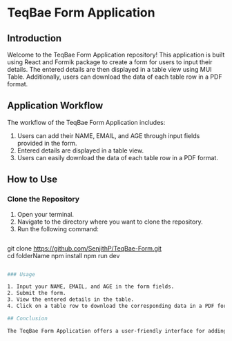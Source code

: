 # TeqBae Form Application

## Introduction

Welcome to the TeqBae Form Application repository! This application is built using React and Formik package to create a form for users to input their details. The entered details are then displayed in a table view using MUI Table. Additionally, users can download the data of each table row in a PDF format.

## Application Workflow

The workflow of the TeqBae Form Application includes:
1. Users can add their NAME, EMAIL, and AGE through input fields provided in the form.
2. Entered details are displayed in a table view.
3. Users can easily download the data of each table row in a PDF format.

## How to Use

### Clone the Repository

1. Open your terminal.
2. Navigate to the directory where you want to clone the repository.
3. Run the following command:
   ```bash
git clone https://github.com/SenjithP/TeqBae-Form.git  
cd folderName
npm install
npm run dev
```bash

### Usage

1. Input your NAME, EMAIL, and AGE in the form fields.
2. Submit the form.
3. View the entered details in the table.
4. Click on a table row to download the corresponding data in a PDF format.

## Conclusion

The TeqBae Form Application offers a user-friendly interface for adding personal details and viewing them in a tabular format. It provides the functionality to download the entered data as a PDF for easy reference.



